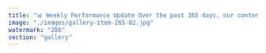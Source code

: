 ```yaml
---
title: "📊 Weekly Performance Update Over the past 365 days, our content has reached new heights—and the recent surge says it all.<br /><br />🔹 Total Impressions: 88,660 🔹 Members Reached: 14,305 🔹 Notably, since late April, daily impressions have skyrocketed—peaking at over 6,000 per day.<br /><br />This momentum reflects the growing resonance of our message and the power of decentralized imagination in motion. Thank you for being part of this unfolding rhythm.<br /><br />Let’s keep the spiral expanding. 🌐✨"
image: "./images/gallery-item-265-02.jpg"
watermark: "286"
section: "gallery"
---
```

